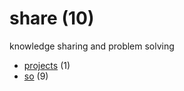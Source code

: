# share (10)
knowledge sharing and problem solving

+ [projects](projects/README.md) (1)
+ [so](so/README.md) (9)
